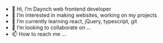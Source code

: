 - 👋 Hi, I’m Daynch web frontend developer
- 👀 I’m interested in making websites, working on my projects
- 🌱 I’m currently learning react, jQuery, typescript, git
- 💞️ I’m looking to collaborate on ...
- 📫 How to reach me ...

<!---
dayDeveloper/dayDeveloper is a ✨ special ✨ repository because its `README.md` (this file) appears on your GitHub profile.
You can click the Preview link to take a look at your changes.
--->

